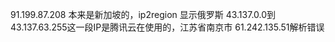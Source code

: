 91.199.87.208 本来是新加坡的，ip2region 显示俄罗斯
43.137.0.0到43.137.63.255这一段IP是腾讯云在使用的，江苏省南京市
61.242.135.51解析错误